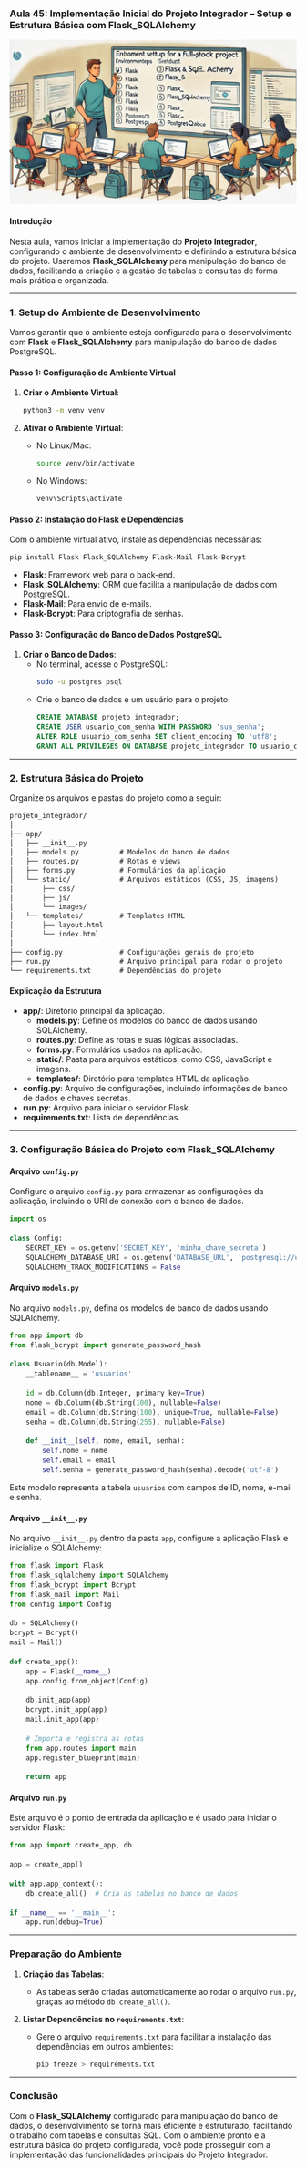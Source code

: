### Aula 45: Implementação Inicial do Projeto Integrador – Setup e Estrutura Básica com Flask_SQLAlchemy
![](./assets/45.jpeg)
#### Introdução

Nesta aula, vamos iniciar a implementação do **Projeto Integrador**, configurando o ambiente de desenvolvimento e definindo a estrutura básica do projeto. Usaremos **Flask_SQLAlchemy** para manipulação do banco de dados, facilitando a criação e a gestão de tabelas e consultas de forma mais prática e organizada.

---

### 1. Setup do Ambiente de Desenvolvimento

Vamos garantir que o ambiente esteja configurado para o desenvolvimento com **Flask** e **Flask_SQLAlchemy** para manipulação do banco de dados PostgreSQL.

#### Passo 1: Configuração do Ambiente Virtual

1. **Criar o Ambiente Virtual**:
   ```bash
   python3 -m venv venv
   ```

2. **Ativar o Ambiente Virtual**:
   - No Linux/Mac:
     ```bash
     source venv/bin/activate
     ```
   - No Windows:
     ```bash
     venv\Scripts\activate
     ```

#### Passo 2: Instalação do Flask e Dependências

Com o ambiente virtual ativo, instale as dependências necessárias:

```bash
pip install Flask Flask_SQLAlchemy Flask-Mail Flask-Bcrypt
```

- **Flask**: Framework web para o back-end.
- **Flask_SQLAlchemy**: ORM que facilita a manipulação de dados com PostgreSQL.
- **Flask-Mail**: Para envio de e-mails.
- **Flask-Bcrypt**: Para criptografia de senhas.

#### Passo 3: Configuração do Banco de Dados PostgreSQL

1. **Criar o Banco de Dados**:
   - No terminal, acesse o PostgreSQL:
     ```bash
     sudo -u postgres psql
     ```
   - Crie o banco de dados e um usuário para o projeto:
     ```sql
     CREATE DATABASE projeto_integrador;
     CREATE USER usuario_com_senha WITH PASSWORD 'sua_senha';
     ALTER ROLE usuario_com_senha SET client_encoding TO 'utf8';
     GRANT ALL PRIVILEGES ON DATABASE projeto_integrador TO usuario_com_senha;
     ```

---

### 2. Estrutura Básica do Projeto

Organize os arquivos e pastas do projeto como a seguir:

```
projeto_integrador/
│
├── app/
│   ├── __init__.py
│   ├── models.py          # Modelos do banco de dados
│   ├── routes.py          # Rotas e views
│   ├── forms.py           # Formulários da aplicação
│   └── static/            # Arquivos estáticos (CSS, JS, imagens)
│       ├── css/
│       ├── js/
│       └── images/
│   └── templates/         # Templates HTML
│       ├── layout.html
│       └── index.html
│
├── config.py              # Configurações gerais do projeto
├── run.py                 # Arquivo principal para rodar o projeto
└── requirements.txt       # Dependências do projeto
```

#### Explicação da Estrutura

- **app/**: Diretório principal da aplicação.
  - **models.py**: Define os modelos do banco de dados usando SQLAlchemy.
  - **routes.py**: Define as rotas e suas lógicas associadas.
  - **forms.py**: Formulários usados na aplicação.
  - **static/**: Pasta para arquivos estáticos, como CSS, JavaScript e imagens.
  - **templates/**: Diretório para templates HTML da aplicação.
- **config.py**: Arquivo de configurações, incluindo informações de banco de dados e chaves secretas.
- **run.py**: Arquivo para iniciar o servidor Flask.
- **requirements.txt**: Lista de dependências.

---

### 3. Configuração Básica do Projeto com Flask_SQLAlchemy

#### Arquivo `config.py`

Configure o arquivo `config.py` para armazenar as configurações da aplicação, incluindo o URI de conexão com o banco de dados.

```python
import os

class Config:
    SECRET_KEY = os.getenv('SECRET_KEY', 'minha_chave_secreta')
    SQLALCHEMY_DATABASE_URI = os.getenv('DATABASE_URL', 'postgresql://usuario_com_senha:sua_senha@localhost/projeto_integrador')
    SQLALCHEMY_TRACK_MODIFICATIONS = False
```

#### Arquivo `models.py`

No arquivo `models.py`, defina os modelos de banco de dados usando SQLAlchemy.

```python
from app import db
from flask_bcrypt import generate_password_hash

class Usuario(db.Model):
    __tablename__ = 'usuarios'
    
    id = db.Column(db.Integer, primary_key=True)
    nome = db.Column(db.String(100), nullable=False)
    email = db.Column(db.String(100), unique=True, nullable=False)
    senha = db.Column(db.String(255), nullable=False)

    def __init__(self, nome, email, senha):
        self.nome = nome
        self.email = email
        self.senha = generate_password_hash(senha).decode('utf-8')
```

Este modelo representa a tabela `usuarios` com campos de ID, nome, e-mail e senha.

#### Arquivo `__init__.py`

No arquivo `__init__.py` dentro da pasta `app`, configure a aplicação Flask e inicialize o SQLAlchemy:

```python
from flask import Flask
from flask_sqlalchemy import SQLAlchemy
from flask_bcrypt import Bcrypt
from flask_mail import Mail
from config import Config

db = SQLAlchemy()
bcrypt = Bcrypt()
mail = Mail()

def create_app():
    app = Flask(__name__)
    app.config.from_object(Config)

    db.init_app(app)
    bcrypt.init_app(app)
    mail.init_app(app)

    # Importa e registra as rotas
    from app.routes import main
    app.register_blueprint(main)

    return app
```

#### Arquivo `run.py`

Este arquivo é o ponto de entrada da aplicação e é usado para iniciar o servidor Flask:

```python
from app import create_app, db

app = create_app()

with app.app_context():
    db.create_all()  # Cria as tabelas no banco de dados

if __name__ == '__main__':
    app.run(debug=True)
```

---

### Preparação do Ambiente

1. **Criação das Tabelas**:
   - As tabelas serão criadas automaticamente ao rodar o arquivo `run.py`, graças ao método `db.create_all()`.

2. **Listar Dependências no `requirements.txt`**:
   - Gere o arquivo `requirements.txt` para facilitar a instalação das dependências em outros ambientes:
     ```bash
     pip freeze > requirements.txt
     ```

---

### Conclusão

Com o **Flask_SQLAlchemy** configurado para manipulação do banco de dados, o desenvolvimento se torna mais eficiente e estruturado, facilitando o trabalho com tabelas e consultas SQL. Com o ambiente pronto e a estrutura básica do projeto configurada, você pode prosseguir com a implementação das funcionalidades principais do Projeto Integrador.